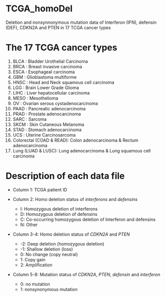 # TCGA_homoDel
Deletion and nonsynnonymous mutation data of Interferon (IFN), defensin (DEF), CDKN2A and PTEN in 17 TCGA cancer types

The 17 TCGA cancer types 
=========================
1. BLCA : Bladder Urothelial Carcinoma
2. BRCA : Breast invasive carcinoma
3. ESCA : Esophageal carcinoma
4. GBM : Glioblastoma multiforme
5. HNSC : Head and Neck squamous cell carcinoma
6. LGG : Brain Lower Grade Glioma
7. LIHC : Liver hepatocellular carcinoma
8. MESO : Mesothelioma
9. OV : Ovarian serous cystadenocarcinoma
10. PAAD : Pancreatic adenocarcinoma
11. PRAD : Prostate adenocarcinoma
12. SARC : Sarcoma
13. SKCM : Skin Cutaneous Melanoma
14. STAD : Stomach adenocarcinoma
15. UCS : Uterine Carcinosarcoma
16. Colorectal (COAD & READ): Colon adenocarcinoma & Rectum adenocarcinoma
17. Lung (LUAD & LUSC): Lung adenocarcinoma & Lung squamous cell carcinoma

Description of each data file 
==============================

* Column 1: TCGA patient ID

* Column 2: Homo deletion status of *interferons* and *defensins*
  * I: Homozygous deletion of interferons
  * D: Homozygous deletion of defensins
  * C: Co-occurring homozygous deletion of Interferon and defensins
  * N: Other

* Column 3-4: Homo deletion status of *CDKN2A* and *PTEN*
  * -2: Deep deletion (homozygous deletion)
  * -1: Shallow deletion (loss)
  * 0: No change (copy neutral)
  * 1: Copy gain
  * 2: Amplification

* Column 5-8: Mutation status of *CDKN2A*, *PTEN*, *defensin* and *interferon*
  * 0: no mutation
  * 1: nonsynonymous mutation
